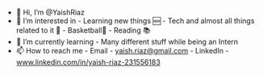 - 👋 Hi, I’m @YaishRiaz
- 👀 I’m interested in 
          - Learning new things 🆕
          - Tech and almost all things related to it 📱
          - Basketball🏀
          - Reading 📚
- 🌱 I’m currently learning 
          - Many different stuff while being an Intern
- 📫 How to reach me 
          - Email - yaish.riaz@gmail.com
          - LinkedIn - www.linkedin.com/in/yaish-riaz-231556183

<!---
YaishRiaz/YaishRiaz is a ✨ special ✨ repository because its `README.md` (this file) appears on your GitHub profile.
You can click the Preview link to take a look at your changes.
--->
